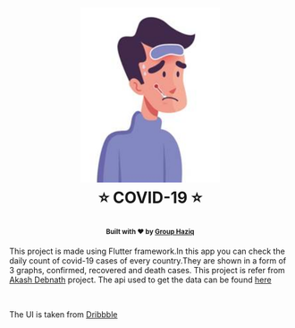<h1 align="center">
  <img src="assets/logo.png" width="250" />
  <br>⭐ COVID-19 ⭐<br> 
</h1>
<h4 align="center">
  <sub>Built with ❤︎ by
  <a href="https://github.com/khaliziq99/A176454_TMK_final">Group Haziq</a>
</h4>
<p>This project is made using Flutter framework.In this app you can check the daily count of covid-19 cases of every country.They are shown in a form of 3 graphs, confirmed, recovered and death cases. This project is refer from <a href="https://github.com/noobcoder17">Akash Debnath</a> project. The api used to get the data can be found <a href="https://covid19api.com/">here</a></p>
  
<br>
<p>The UI is taken from <a href="https://dribbble.com/shots/10847147-Coronavirus-Covid-19-Dashboard">Dribbble</a></p>
